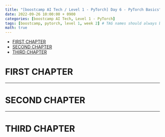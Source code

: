```yaml
---
title: "[boostcamp AI Tech / Level 1 - PyTorch] Day 6 - PyTorch Basics"
date: 2022-09-26 10:00:00 + 0900
categories: [boostcamp AI Tech, Level 1 - PyTorch]
tags: [boostcamp, pytorch, level 1, week 2]	# TAG names should always be lowercase
math: true
---
```


- [FIRST CHAPTER](#first-chapter)
- [SECOND CHAPTER](#second-chapter)
- [THIRD CHAPTER](#third-chapter)

# FIRST CHAPTER





- - -
# SECOND CHAPTER






- - -
# THIRD CHAPTER
